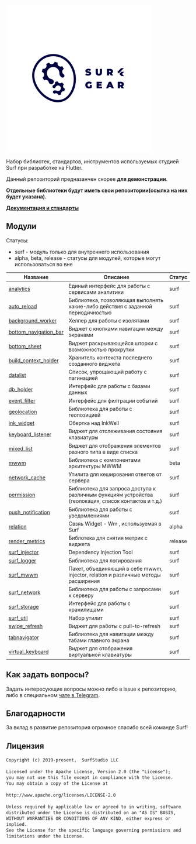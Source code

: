 <!--![logo](logo.gif)-->

# <img src="logo.gif" title="logo" width="400" height="400" align="middle"/>


Набор библиотек, стандартов, инструментов используемых студией Surf при разработке на Flutter.

Данный репозиторий предназанчен скорее **для демонстрации**.

**Отдельные библиотеки будут иметь свои репозитории(ссылка на них будет указана).**

[**Документация и стандарты**](docs/ru/main.md)

## Модули

Статусы:

- surf - модуль только для внутреннего использования
- alpha, beta, release - статусы для модулей, которые могут использоваться во вне

| Название | Описание | Статус |
|----------|----------|--------|
| [analytics](https://pub.dev/packages/analytics) | Единый интерфейс для работы с сервисами аналитики | surf |
| [auto_reload](https://pub.dev/packages/auto_reload) | Библиотека, позволяющая выполнять какие-либо действия с заданной периодичностью | surf |
| [background_worker](https://pub.dev/packages/background_worker) | Хелпер для работы с изолятами | surf |
| [bottom_navigation_bar](https://pub.dev/packages/bottom_navigation_bar) | Виджет с кнопками навигации между экранами | surf |
| [bottom_sheet](https://pub.dev/packages/bottom_sheet) | Виджет раскрывающейся шторки с возможностью прокрутки | surf |
| [build_context_holder](https://pub.dev/packages/build_context_holder) | Хранитель контекста последнего созданного виджета | surf |
| [datalist](https://pub.dev/packages/datalist) | Список, упрощающий работу с пагинацией | surf |
| [db_holder](https://pub.dev/packages/db_holder) | Интерфейс для работы с базами данных | surf |
| [event_filter](https://pub.dev/packages/event_filter) | Интерфейс для филтрации событий | surf |
| [geolocation](packages/geolocation/) | Библиотека для работы с геопозицией | surf |
| [ink_widget](https://pub.dev/packages/ink_widget) | Обертка над InkWell | surf |
| [keyboard_listener](packages/keyboard_listener/) | Виджет для отслеживания состояния клавиатуры | surf |
| [mixed_list](https://pub.dev/packages/mixed_list) | Виджет для отображения элементов разного типа в виде списка | surf |
| [mwwm](https://pub.dev/packages/mwwm) | Библиотека с компонентами архитектуры MWWM | beta |
| [network_cache](https://pub.dev/packages/network_cache) | Утилита для кеширования ответов от сервера | surf |
| [permission](packages/permission/) | Библиотека для запроса доступа к различным функциям устройства (геолокация, список контактов и т.д.) | surf |
| [push_notification](https://pub.dev/packages/push_notification) | Библиотека для работы с уведомлениями | surf |
| [relation](https://pub.dev/packages/relation) | Свзяь Widget - Wm , используемая в Surf | alpha |
| [render_metrics](https://pub.dev/packages/render_metrics) | Библотека для снятия метрик с виджета | release |
| [surf_injector](https://pub.dev/packages/surf_injector) | Dependency Injection Tool | surf |
| [surf_logger](https://pub.dev/packages/surf_logger) | Библиотека для логирования | surf |
| [surf_mwwm](https://pub.dev/packages/surf_mwwm) | Пакет, объединяющий в себе mwwm, injector, relation и различные методы расширения | surf |
| [surf_network](https://pub.dev/packages/surf_network) | Библиотека для работы с запросами к серверу | surf |
| [surf_storage](https://pub.dev/packages/surf_storage) | Интерфейс для работы с хранилищами | surf |
| [surf_util](https://pub.dev/packages/surf_util) | Набор утилит | surf |
| [swipe_refresh](https://pub.dev/packages/swipe_refresh) | Виджет для работы с pull-to-refresh | surf |
| [tabnavigator](https://pub.dev/packages/tabnavigator) | Библиотека для навигации между табами главного экрана | surf |
| [virtual_keyboard](packages/virtual_keyboard/) | Виджет для отображения виртуальной клавиатуры | surf |


## Как задать вопросы?

Задать интересующие вопросы можно либо в issue к репозиторию,
либо в специальном [чате в Telegram](https://t.me/SurfGear).

## Благодарности

За вклад в развитие репозитория огромное спасибо всей команде Surf!

## Лицензия
```
Copyright (c) 2019-present,  SurfStudio LLC

Licensed under the Apache License, Version 2.0 (the "License");
you may not use this file except in compliance with the License.
You may obtain a copy of the License at

http://www.apache.org/licenses/LICENSE-2.0

Unless required by applicable law or agreed to in writing, software
distributed under the License is distributed on an "AS IS" BASIS,
WITHOUT WARRANTIES OR CONDITIONS OF ANY KIND, either express or implied.
See the License for the specific language governing permissions and
limitations under the License.
```
